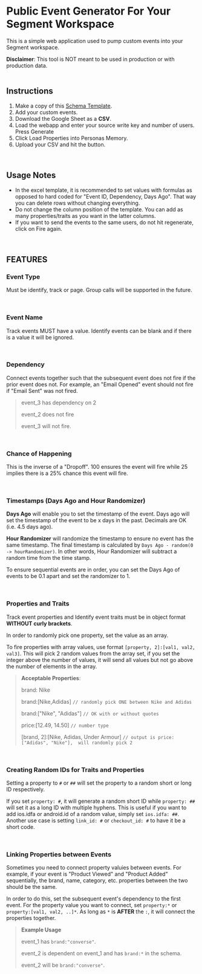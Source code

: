 # Public Event Generator For Your Segment Workspace

This is a simple web application used to pump custom events into your Segment workspace.  

**Disclaimer**:  This tool is NOT meant to be used in production or with production data. 
<br><br>

## Instructions
1. Make a copy of this [Schema Template](https://docs.google.com/spreadsheets/d/13XXBkNGFTms5o-6A3A3vqmIoVBUqkxSgvj9ghTTYGdI/edit?usp=sharing).
2. Add your custom events. 
3. Download the Google Sheet as a **CSV**.
4. Load the webapp and enter your source write key and number of users.  Press Generate
5. Click Load Properties into Personas Memory. 
6. Upload your CSV and hit the button. 


<br>

## Usage Notes
- In the excel template, it is recommended to set values with formulas as opposed to hard coded for "Event ID, Dependency, Days Ago".  That way you can delete rows without changing everything. 
- Do not change the column position of the template.  You can add as many properties/traits as you want in the latter columns. 
- If you want to send the events to the same users, do not hit regenerate, click on Fire again. 

<br>

## FEATURES

### Event Type
Must be identify, track or page.  Group calls will be supported in the future. 

<br>

### Event Name
Track events MUST have a value.  Identify events can be blank and if there is a value it will be ignored. 

<br>

### Dependency
Connect events together such that the subsequent event does not fire if the prior event does not.  For example, an "Email Opened" event should not fire if "Email Sent" was not fired. 

> event_3 has dependency on 2 
>
> event_2 does not fire
>
> event_3 will not fire. 

<br>

### Chance of Happening
This is the inverse of a "Dropoff".  100 ensures the event will fire while 25 implies there is a 25% chance this event will fire. 

<br>

### Timestamps (Days Ago and Hour Randomizer)

 **Days Ago** will enable you to set the timestamp of the event.  Days ago will set the timestamp of the event to be x days in the past.  Decimals are OK (i.e. 4.5 days ago).

 **Hour Randomizer** will randomize the timestamp to ensure no event has the same timestamp.  The final timestamp is calculated by `Days Ago - random(0 -> hourRandomizer)`.  In other words, Hour Randomizer will subtract a random time from the time stamp.  

 To ensure sequential events are in order, you can set the Days Ago of events to be 0.1 apart and set the randomizer to 1. 

<br>

### Properties and Traits
Track event properties and Identify event traits must be in object format **WITHOUT curly brackets**. 

In order to randomly pick one property, set the value as an array. 

To fire properties with array values, use format `[property, 2]:[val1, val2, val3]`.  This will pick 2 random values from the array set, if you set the integer above the number of values, it will send all values but not go above the number of elements in the array. 

> **Acceptable Properties**:
> 
> brand: Nike
> 
> brand:[Nike,Adidas] `// randomly pick ONE between Nike and Adidas` 
> 
> brand:["Nike", "Adidas"] `// OK with or without quotes`
> 
> price:[12.49, 14.50] `// number type`
> 
> [brand, 2]:[Nike, Adidas, Under Armour] `// output is price:["Adidas", "Nike"],  will randomly pick 2`

<br>


### Creating Random IDs for Traits and Properties 

Setting a property to `#` or `##` will set the property to a random short or long ID respectively. 

If you set `property: #`, it will generate a random short ID while `property: ##` will set it as a long ID with multiple hyphens. This is useful if you want to add ios.idfa or android.id of a random value, simply set `ios.idfa: ##`.  Another use case is setting `link_id: #` or `checkout_id: #` to have it be a short code. 

<br>

### Linking Properties between Events 

Sometimes you need to connect property valuies between events.  For example, if your event is "Product Viewed" and "Product Added" sequentially, the brand, name, category, etc. properties between the two should be the same. 

In order to do this, set the subsequent event's dependency to the first event.  For the property value you want to connect, set `property:*` or `property:[val1, val2, ..]*`.  As long as `*` is **AFTER** the `:`, it will connect the properties together. 

> **Example Usage**
> 
> event_1 has `brand:"converse"`. 
>
> event_2 is dependent on event_1 and has `brand:*` in the schema. 
>
> event_2 will be `brand:"converse"`. 

<br>



